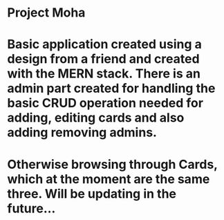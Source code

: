 # Project Moha 

# Basic application created using a design from a friend and created with the MERN stack. There is an admin part created for handling the basic CRUD operation needed for adding, editing cards and also adding removing admins. 
# Otherwise browsing through Cards, which at the moment are the same three. Will be updating in the future...

